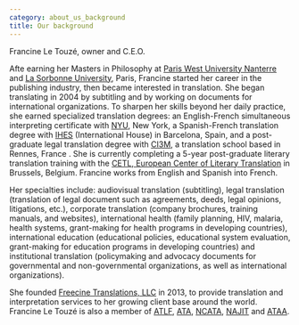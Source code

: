 ```yaml
---
category: about_us_background
title: Our background
---
```

Francine Le Touzé, owner and C.E.O.

Afte earning her Masters in Philosophy at [Paris West University Nanterre](http://www.u-paris10.fr/accueil-405922.kjsp) and [La Sorbonne University](http://www.english.paris-sorbonne.fr/?lang=en), Paris, Francine started her career in the publishing industry, then became interested in translation. She began translating in 2004 by subtitling and by working on documents for international organizations. To sharpen her skills beyond her daily practice, she earned specialized translation degrees: an English-French simultaneous interpreting certificate with [NYU](http://www.nyu.edu/), New York, a Spanish-French translation degree with [IHES](http://www.ihes.com/bcn/) (International House) in Barcelona, Spain, and a post-graduate legal translation degree with [CI3M](http://ci3m.co.uk/legal-translation-course-english-french), a translation school based in Rennes, France . She is currently completing a 5-year post-graduate literary translation training with the [CETL, European Center of Literary Translation](http://www.traduction-litteraire.com/) in Brussels, Belgium. Francine works from English and Spanish into French. 

Her specialties include: audiovisual translation (subtitling), legal translation (translation of legal document such as agreements, deeds, legal opinions, litigations, etc.), corporate translation (company brochures, training manuals, and websites), international health (family planning, HIV, malaria, health systems, grant-making for health programs in developing countries), international education (educational policies, educational system evaluation, grant-making for education programs in developing countries) and institutional translation (policymaking and advocacy documents for governmental and non-governmental organizations, as well as international organizations). 

She founded [Freecine Translations, LLC](http://freecinetranslations.com/) in 2013, to provide translation and interpretation services to her growing client base around the world. Francine Le Touzé is also a member of [ATLF](http://www.atlf.org/), [ATA](http://www.atanet.org/), [NCATA](https://www.ncata.org/), [NAJIT](http://www.najit.org/) and [ATAA](http://www.ataa.fr/).